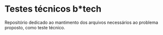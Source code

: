 # Testes técnicos b*tech
Repositório dedicado ao mantimento dos arquivos necessários ao problema proposto, como teste técnico. 
